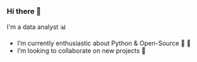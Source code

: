 ### Hi there 👋

I'm a data analyst :bar_chart:

- I’m currently enthusiastic about Python & Open-Source :snake: :panda_face:
- I’m looking to collaborate on new projects :mount_fuji:

<!--
**ritavigoncalves/ritavigoncalves** is a ✨ _special_ ✨ repository because its `README.md` (this file) appears on your GitHub profile.

Here are some ideas to get you started:

- 🔭 I’m currently working on ...
- 🌱 I’m currently learning ...
- 👯 I’m looking to collaborate on ...
- 🤔 I’m looking for help with ...
- 💬 Ask me about ...
- 📫 How to reach me: ...
- 😄 Pronouns: ...
- ⚡ Fun fact: ...
-->


